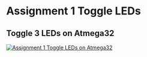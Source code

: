 # Assignment 1 Toggle LEDs
## Toggle 3 LEDs on Atmega32
[![Assignment 1 Toggle LEDs on Atmega32](https://github.com/Mina-Karam/Master_Embedded_Systems/blob/master/Unit_7_MCU_Essential_Peripherals/Lesson_1/Lab_1_GPIO_STM32F103XX/Assignment_1_Toggle_LEDs.gif)](https://drive.google.com/drive/folders/1-oCsSb6nQKzO4FeEElhB112BwxTJkmqD)
